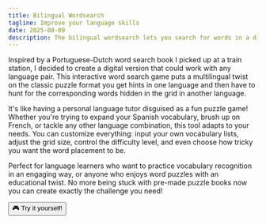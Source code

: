 ```yaml
---
title: Bilingual Wordsearch
tagline: Improve your language skills
date: 2025-08-09
description: The bilingual wordsearch lets you search for words in a different language
---
```


Inspired by a Portuguese-Dutch word search book I picked up at a train station, I decided to create a digital version that could work with any language pair. This interactive word search game puts a multilingual twist on the classic puzzle format you get hints in one language and then have to hunt for the corresponding words hidden in the grid in another language. 

It's like having a personal language tutor disguised as a fun puzzle game! Whether you're trying to expand your Spanish vocabulary, brush up on French, or tackle any other language combination, this tool adapts to your needs. You can customize everything: input your own vocabulary lists, adjust the grid size, control the difficulty level, and even choose how tricky you want the word placement to be. 

Perfect for language learners who want to practice vocabulary recognition in an engaging way, or anyone who enjoys word puzzles with an educational twist. No more being stuck with pre-made puzzle books now you can create exactly the challenge you need!

<button onclick="window.open('/bilingual-wordsearch.html', '_blank')">
 🎮 Try it yourself!
</button>